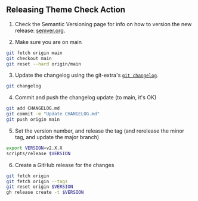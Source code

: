 ## Releasing Theme Check Action

1. Check the Semantic Versioning page for info on how to version the new release: [semver.org](http://semver.org).

2. Make sure you are on main

```sh
git fetch origin main
git checkout main
git reset --hard origin/main
```

3. Update the changelog using the git-extra's [`git changelog`](https://github.com/tj/git-extras).

```sh
git changelog
```

4. Commit and push the changelog update (to main, it's OK)

```sh
git add CHANGELOG.md
git commit -m "Update CHANGELOG.md"
git push origin main
```

5. Set the version number, and release the tag (and rerelease the minor tag, and update the major branch)

```sh
export VERSION=v2.X.X
scripts/release $VERSION
```

6. Create a GitHub release for the changes

```sh
git fetch origin
git fetch origin --tags
git reset origin $VERSION
gh release create -t $VERSION
```
